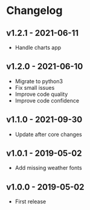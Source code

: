 # Changelog

## v1.2.1 - 2021-06-11

* Handle charts app

## v1.2.0 - 2021-06-10

* Migrate to python3
* Fix small issues
* Improve code quality
* Improve code confidence

## v1.1.0 - 2021-09-30

* Update after core changes

## v1.0.1 - 2019-05-02

* Add missing weather fonts

## v1.0.0 - 2019-05-02

* First release


